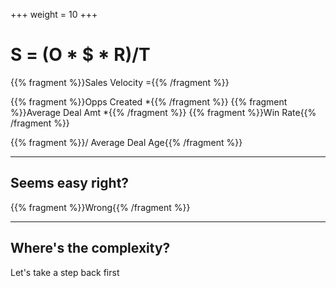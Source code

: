 +++
weight = 10
+++

# S = (O * $ * R)/T

{{% fragment %}}Sales Velocity ={{% /fragment %}}

{{% fragment %}}Opps Created *{{% /fragment %}}
{{% fragment %}}Average Deal Amt *{{% /fragment %}}
{{% fragment %}}Win Rate{{% /fragment %}}

{{% fragment %}}/ Average Deal Age{{% /fragment %}}

---

## Seems easy right?

{{% fragment %}}Wrong{{% /fragment %}}

---

## Where's the complexity?

Let's take a step back first

